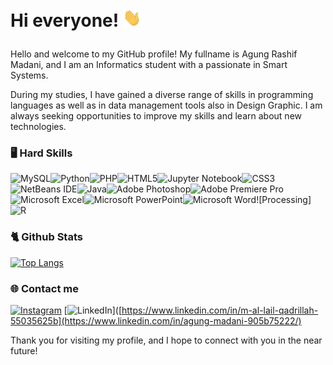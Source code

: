 # <p align=left> Hi everyone! <img src='https://github.com/elhakimyasya/elhakimyasya/blob/master/assets/Hi.gif' width='29' height='29'/>

Hello and welcome to my GitHub profile! My fullname is Agung Rashif Madani, and I am an Informatics student with a passionate in Smart Systems.

During my studies, I have gained a diverse range of skills in programming languages as well as in data management tools also in Design Graphic.
I am always seeking opportunities to improve my skills and learn about new technologies.

### 🖥️ Hard Skills
![MySQL](https://img.shields.io/badge/mysql-%2300f.svg?style=for-the-badge&logo=mysql&logoColor=white)![Python](https://img.shields.io/badge/python-3670A0?style=for-the-badge&logo=python&logoColor=ffdd54)![PHP](https://img.shields.io/badge/php-%23777BB4.svg?style=for-the-badge&logo=php&logoColor=white)![HTML5](https://img.shields.io/badge/html5-%23E34F26.svg?style=for-the-badge&logo=html5&logoColor=white)![Jupyter Notebook](https://img.shields.io/badge/jupyter-%23FA0F00.svg?style=for-the-badge&logo=jupyter&logoColor=white)![CSS3](https://img.shields.io/badge/css3-%231572B6.svg?style=for-the-badge&logo=css3&logoColor=white)![NetBeans IDE](https://img.shields.io/badge/NetBeansIDE-1B6AC6.svg?style=for-the-badge&logo=apache-netbeans-ide&logoColor=white)![Java](https://img.shields.io/badge/java-%23ED8B00.svg?style=for-the-badge&logo=java&logoColor=white)![Adobe Photoshop](https://img.shields.io/badge/adobe%20photoshop-%2331A8FF.svg?style=for-the-badge&logo=adobe%20photoshop&logoColor=white)![Adobe Premiere Pro](https://img.shields.io/badge/Adobe%20Premiere%20Pro-9999FF.svg?style=for-the-badge&logo=Adobe%20Premiere%20Pro&logoColor=white)![Microsoft Excel](https://img.shields.io/badge/Microsoft_Excel-217346?style=for-the-badge&logo=microsoft-excel&logoColor=white)![Microsoft PowerPoint](https://img.shields.io/badge/Microsoft_PowerPoint-B7472A?style=for-the-badge&logo=microsoft-powerpoint&logoColor=white)![Microsoft Word](https://img.shields.io/badge/Microsoft_Word-2B579A?style=for-the-badge&logo=microsoft-word&logoColor=white)![Processing] ![R](https://img.shields.io/badge/r-%23276DC3.svg?style=for-the-badge&logo=r&logoColor=white)

### 🐈 Github Stats
<!--![agung-madani's GitHub stats](https://github-readme-stats.vercel.app/api?username=agung-madani&show_icons=true&theme=blueberry)-->
[![Top Langs](https://github-readme-stats.vercel.app/api/top-langs/?username=agung-madani\&bg_color=30,e96443,904e95\&title_color=fff\&text_color=fff)](https://github.com/agung-madani/github-readme-stats)
  
### 🌐 Contact me
[![Instagram](https://img.shields.io/badge/Instagram-%23E4405F.svg?logo=Instagram&logoColor=white)](https://www.instagram.com/agung_rashif/)
[![LinkedIn](https://img.shields.io/badge/LinkedIn-%230077B5.svg?logo=linkedin&logoColor=white)]([https://www.linkedin.com/in/m-al-lail-qadrillah-55035625b](https://www.linkedin.com/in/agung-madani-905b75222/)
  
Thank you for visiting my profile, and I hope to connect with you in the near future!

<!---
agung-madani/agung-madani is a ✨ special ✨ repository because its `README.md` (this file) appears on your GitHub profile.
You can click the Preview link to take a look at your changes.
--->
